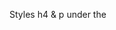 Styles h4 & p under the <style> correlate with h4 & p tags. 
  
 h4 {
    text-align: center;
  }
  
 p {
    text-align: justify;
  }
  
Both of those change the text that correlates with h4 & p tags.
